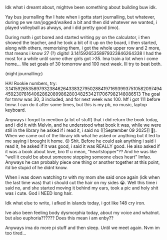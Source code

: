 Idk what i dreamt about, mightve been something about building buw idk.

Yay bus journalling ftw
I hate when i gotta start journalling, but whatever, during pe we ran/jogged/walked a bit and then did whatever we wanted, i played volleyball as always, and i did pretty good (imo).

During math i got bored and started writing py on the calculator, i then showed the teacher, and he took a bit of it up on the board, i then started, along with others, memorising them, i got the whole upper row and 2 more, that means i know 27 (?) digits!
3.14159265358979323846264338
I had the most for a while until some other girls got >35. Ima train a lot when i come home... We set goals of 30 tomorrow and 100 next week. Ill try to beat both.

(night journalling:)

HA! Rookie numbers, try:
3.141592653589793238462643383279502884197169399375105820974944592307816406286208998628034825342117067982148086513
The goal for tmrw was 30, 3 included, and for next week was 100. Mf i got 111 before tmrw. I can do it after some times, but this is my pb, no music, laptop keyboard.

Anyways i forgot to mention (a lot of stuff) that i did return the book today, and i did it with Melvin, and he understood what book it was, while we were still in the library he asked if i read it, i said no ([[September 09 2025]] 🤨). When we came out of the library idk what he asked or anything but it led to me saying i brought it home. 😐 Shit. Before he could ask anything i said i read it, he asked if it was good, i said it was REALLY good. He also asked if it was a book about love, bro tf u mean, "heartstopper"?? And he was like "well it could be about someone stopping someone elses heart" lmfao. Anyways he can probably piece one thing or another together at this point, itd be stupid of he didnt know.

When i was down watching tv with my mom she said once again (idk when the last time was) that i should cut the hair on my sides 😭. Well this time i said no, and she started moving it behind my ears, took a pic and holy shit was i cute. God i NEED long hair.

Idk what else to write, i afked in islands today, i got like 148 cry iron.

Ive also been feeling body dysmorphia today, about my voice and whatnot. but also euphoria?????? Does this mean i am enby??

Anyways ima do more pi stuff and then sleep. Until we meet again. Nvm im too tired...